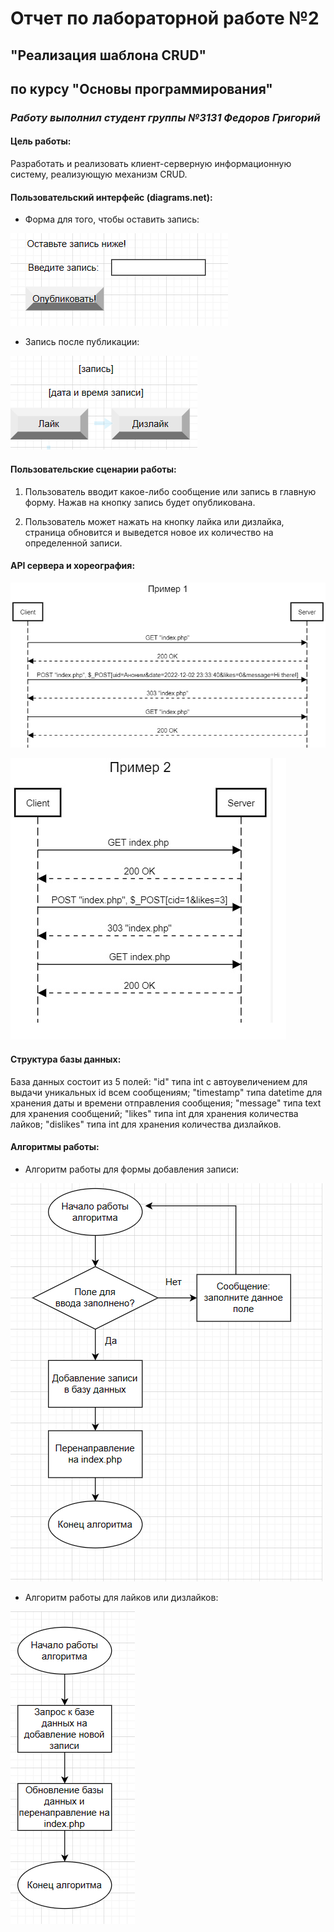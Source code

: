 # Отчет по лабораторной работе №2 
## "Реализация шаблона CRUD"
## по курсу "Основы программирования"
### *Работу выполнил студент группы №3131 Федоров Григорий*

#### Цель работы:
 Разработать и реализовать клиент-серверную информационную систему, реализующую механизм CRUD.

#### Пользовательский интерфейс (diagrams.net):

* Форма для того, чтобы оставить запись:

![forum_1](forum_1.png)

* Запись после публикации: 

![forum_2](forum_2.png)

#### Пользовательские сценарии работы:

1. Пользователь вводит  какое-либо сообщение или запись в главную форму. Нажав на кнопку запись будет опубликована. 

2. Пользователь может нажать на кнопку лайка или дизлайка, страница обновится и выведется новое их количество на определенной записи.

#### API сервера и хореография:

![first_example](API_1.png)

![second_example](API_2.png)

#### Структура базы данных:

База данных состоит из 5 полей: "id" типа int с автоувеличением для выдачи уникальных id всем сообщениям;
"timestamp" типа datetime для хранения даты и времени отправления сообщения;
"message" типа text для хранения сообщений;
"likes" типа int для хранения количества лайков;
"dislikes" типа int для хранения количества дизлайков.

#### Алгоритмы работы: 

* Алгоритм работы для формы добавления записи:

![second_diagram](algoritm_2.png)

* Алгоритм работы для лайков или дизлайков:

![first_diagram](algoritm_1.png)

                                 





